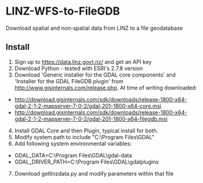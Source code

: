 # LINZ-WFS-to-FileGDB
Download spatial and non-spatial data from LINZ to a file geodatabase

## Install
1. Sign up to https://data.linz.govt.nz/ and get an API key
2. Download Python - tested with ESRI's 2.7.8 version
3. Download 'Generic installer for the GDAL core components' and 'Installer for the GDAL FileGDB plugin' from http://www.gisinternals.com/release.php. At time of writing downloaded:
 * http://download.gisinternals.com/sdk/downloads/release-1800-x64-gdal-2-1-2-mapserver-7-0-2/gdal-201-1800-x64-core.msi
 * http://download.gisinternals.com/sdk/downloads/release-1800-x64-gdal-2-1-2-mapserver-7-0-2/gdal-201-1800-x64-filegdb.msi
4. Install GDAL Core and then Plugin, typical install for both.
5. Modify system path to include "C:\Program Files\GDAL"
6. Add following system environmental variables:
 * GDAL_DATA=C:\Program Files\GDAL\gdal-data
 * GDAL_DRIVER_PATH=C:\Program Files\GDAL\gdalplugins
7. Download getlinzdata.py and modify parameters within that file
